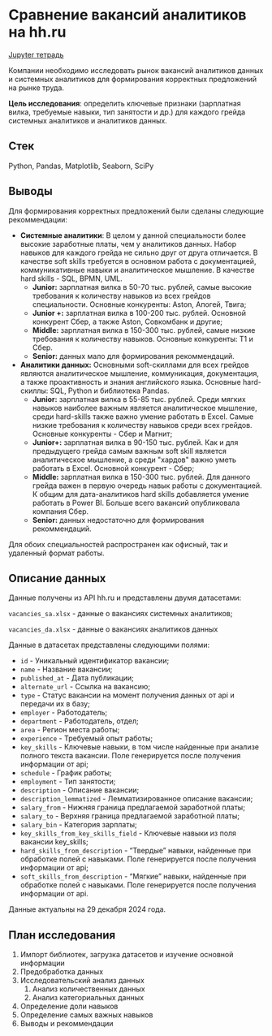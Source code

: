 # Сравнение вакансий аналитиков на hh.ru
[Jupyter тетрадь](https://github.com/Ilya-Tischenko/Projects/blob/main/%D0%90%D0%BD%D0%B0%D0%BB%D0%B8%D0%B7%20%D1%80%D1%8B%D0%BD%D0%BA%D0%B0%20%D0%B2%D0%B0%D0%BA%D0%B0%D0%BD%D1%81%D0%B8%D0%B9%20%D0%B0%D0%BD%D0%B0%D0%BB%D0%B8%D1%82%D0%B8%D0%BA%D0%BE%D0%B2/%D0%90%D0%BD%D0%B0%D0%BB%D0%B8%D0%B7%20%D1%80%D1%8B%D0%BD%D0%BA%D0%B0%20%D0%B2%D0%B0%D0%BA%D0%B0%D0%BD%D1%81%D0%B8%D0%B9%20%D0%B0%D0%BD%D0%B0%D0%BB%D0%B8%D1%82%D0%B8%D0%BA%D0%BE%D0%B2.ipynb)

Компании необходимо исследовать рынок вакансий аналитиков данных и системных аналитиков для формирования корректных предложений на рынке труда.

**Цель исследования**: определить ключевые признаки (зарплатная вилка, требуемые навыки, тип занятости и др.) для каждого грейда системных аналитиков и аналитиков данных.

## Стек
Python, Pandas, Matplotlib, Seaborn, SciPy

## Выводы

Для формирования корректных предложений были сделаны следующие рекоммендации:
+ **Системные аналитики**:
В целом у данной специальности более высокие заработные платы, чем у аналитиков данных. Набор навыков для каждого грейда не сильно друг от друга отличается. В качестве soft skills требуется в основном работа с документацией, коммуникативные навыки и аналитическое мышление. В качестве hard skills - SQL, BPMN, UML. 
    + **Junior:** зарплатная вилка в 50-70 тыс. рублей, самые высокие требования к количеству навыков из всех грейдов специальности. Основные конкуренты: Aston, Апогей, Твига;
    + **Junior +:** зарплатная вилка в 100-200 тыс. рублей. Основной конкурент Сбер, а также Aston, Совкомбанк и другие;
    + **Middle:** зарплатная вилка в 150-300 тыс. рублей, самые низкие требования к количеству навыков. Основные конкуренты: Т1 и Сбер.
    + **Senior:** данных мало для формирования рекоммендаций.
+ **Аналитики данных:**
Основными soft-скиллами для всех грейдов являются аналитическое мышление, коммуникация, документация, а также проактивность и знания английского языка. Основные hard-скиллы: SQL, Python и библиотека Pandas.
    + **Junior:** зарплатная вилка в 55-85 тыс. рублей. Среди мягких навыков наиболее важным является аналитическое мышление, среди hard-skills также важно умение работать в Excel. Самые низкие требования к количеству навыков среди всех грейдов. Основные конкуренты - Сбер и Магнит;
    + **Junior+:** зарплатная вилка в 90-150 тыс. рублей. Как и для предыдущего грейда самым важным soft skill является аналитическое мышление, а среди "хардов" важно уметь работать в Excel. Основной конкурент - Сбер;
    + **Middle:** зарплатная вилка в 150-300 тыс. рублей. Для данного грейда важен в первую очередь навык работы с документацией. К общим для дата-аналитиков hard skills добавляется умение работать в Power BI. Больше всего вакансий опубликовала компания Сбер.
    + **Senior:** данных недостаточно для формирования рекоммендаций.

Для обоих специальностей распространен как офисный, так и удаленный формат работы.

## Описание данных
Данные получены из API hh.ru и представлены двумя датасетами:

`vacancies_sa.xlsx` - данные о вакансиях системных аналитиков;

`vacancies_da.xlsx` - данные о вакансиях аналитиков данных

Данные в датасетах представлены следующими полями:
* `id` - Уникальный идентификатор вакансии;
* `name` - Название вакансии;
* `published_at` - Дата публикации;
* `alternate_url` - Ссылка на вакансию;
* `type` - Статус вакансии на момент получения данных от api и передачи
их в базу;
* `employer` - Работодатель;
* `department` - Работодатель, отдел;
* `area` - Регион места работы;
* `experience` - Требуемый опыт работы;
* `key_skills` - Ключевые навыки, в том числе найденные при анализе
полного текста вакансии. Поле генерируется после получения
информации от api;
* `schedule` - График работы;
* `employment` - Тип занятости;
* `description` - Описание вакансии;
* `description_lemmatized` - Лемматизированное описание вакансии;
* `salary_from` - Нижняя граница предлагаемой заработной платы;
* `salary_to` - Верхняя граница предлагаемой заработной платы;
* `salary_bin` - Категория зарплаты;
* `key_skills_from_key_skills_field` - Ключевые навыки из поля вакансии
key_skills;
* `hard_skills_from_description` - “Твердые” навыки, найденные при
обработке полей с навыками. Поле генерируется после получения
информации от api;
* `soft_skills_from_description` - “Мягкие” навыки,
найденные при обработке полей с навыками. Поле генерируется после
получения информации от api.

Данные актуальны на 29 декабря 2024 года.

## План исследования
1. Импорт библиотек, загрузка датасетов и изучение основной информации
2. Предобработка данных
3. Исследовательский анализ данных
    1. Анализ количественных данных
    2. Анализ категориальных данных
4. Определение доли навыков
5. Определение самых важных навыков
6. Выводы и рекоммендации
